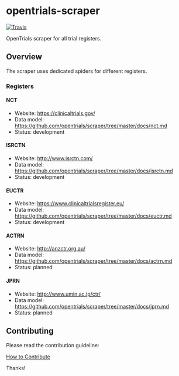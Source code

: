 # opentrials-scraper

[![Travis](https://img.shields.io/travis/opentrials/scraper/master.svg)](https://travis-ci.org/opentrials/scraper)

OpenTrials scraper for all trial registers.

## Overview

The scraper uses dedicated spiders for different registers.

### Registers

#### NCT

- Website: https://clinicaltrials.gov/
- Data model: https://github.com/opentrials/scraper/tree/master/docs/nct.md
- Status: development

#### ISRCTN

- Website: http://www.isrctn.com/
- Data model: https://github.com/opentrials/scraper/tree/master/docs/isrctn.md
- Status: development

#### EUCTR

- Website: https://www.clinicaltrialsregister.eu/
- Data model: https://github.com/opentrials/scraper/tree/master/docs/euctr.md
- Status: development

#### ACTRN

- Website: http://anzctr.org.au/
- Data model: https://github.com/opentrials/scraper/tree/master/docs/actrn.md
- Status: planned

#### JPRN

- Website: http://www.umin.ac.jp/ctr/
- Data model: https://github.com/opentrials/scraper/tree/master/docs/jprn.md
- Status: planned

## Contributing

Please read the contribution guideline:

[How to Contribute](CONTRIBUTING.md)

Thanks!
